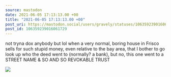 ```yaml
---
source: mastodon
date: 2021-06-05 17:13:13.00 +00
title: "2021-06-05 17:13:13.00 +00"
post_uri: https://mastodon.social/users/gravely/statuses/106359239016061729
post_id: 106359239016061729
---
```

not tryna dox anybody but lol when a very normal, boring house in Frisco sells for such stupid money, even relative to the bay area, that I bother to go look up who the deed went to (normally? a bank), but no, this one went to a STREET NAME & SO AND SO REVOKABLE TRUST


![](/images/106359238928285562.jpg)


